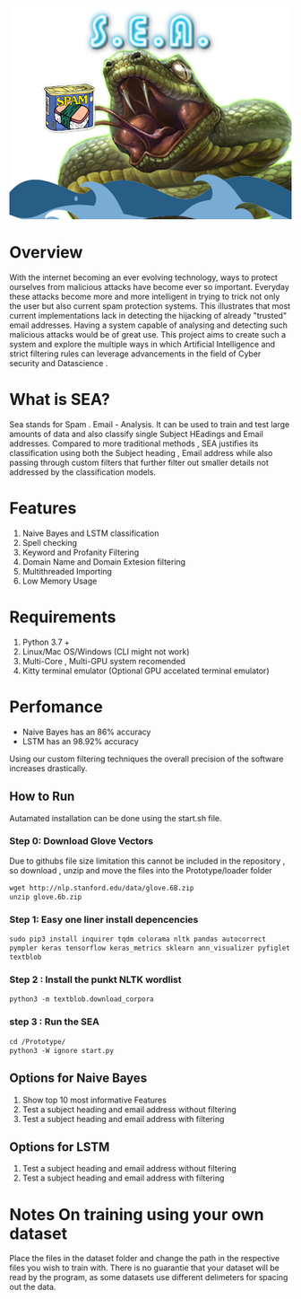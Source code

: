 
![](https://github.com/Slayingripper/Detecting-Spoof-Emails-with-Information-Fusion/blob/master/Information/sealogo.png)

# Overview
With the internet becoming an ever evolving technology, ways to protect ourselves from malicious attacks have become ever so important. 
Everyday these attacks become more and more intelligent in trying to trick not only the user but also current spam protection systems. 
This illustrates that most current implementations lack in detecting the hijacking of already "trusted" email addresses. 
Having a system capable of analysing and detecting such malicious attacks would be of great use. 
This project aims to create such a system and explore the multiple ways in which Artificial Intelligence and strict filtering rules can leverage advancements in the field of Cyber security and Datascience . 
# What is SEA?

Sea stands for Spam . Email - Analysis. It can be used to train and test large amounts of data and also classify single Subject HEadings and Email addresses. Compared to more traditional methods , SEA justifies its classification using both the Subject heading , Email address while also passing through custom filters that further filter out smaller details not addressed by the classification models.

# Features
1. Naive Bayes and LSTM classification 
2. Spell checking
3. Keyword and Profanity Filtering
4. Domain Name and Domain Extesion filtering
5. Multithreaded Importing
6. Low Memory Usage

# Requirements 
1. Python 3.7 +
2. Linux/Mac OS/Windows (CLI might not work)
3. Multi-Core , Multi-GPU system recomended 
4. Kitty terminal emulator (Optional GPU accelated terminal emulator)

# Perfomance

* Naive Bayes has an 86% accuracy 
* LSTM has an 98.92% accuracy 

Using our custom filtering techniques the overall precision of the software increases drastically.
## How to Run
Autamated installation can be done using the start.sh file.
### Step 0: Download Glove Vectors
Due to githubs file size limitation this cannot be included in the repository , so download , unzip and move the
files into the Prototype/loader folder
```
wget http://nlp.stanford.edu/data/glove.6B.zip
unzip glove.6b.zip
```
### Step 1: Easy one liner install depencencies 
```
sudo pip3 install inquirer tqdm colorama nltk pandas autocorrect pympler keras tensorflow keras_metrics sklearn ann_visualizer pyfiglet textblob
```

### Step 2 : Install the punkt NLTK wordlist

```
python3 -m textblob.download_corpora
```

### step 3 : Run the SEA 

```
cd /Prototype/
python3 -W ignore start.py
```

## Options for Naive Bayes

1. Show top 10 most informative Features
2. Test a subject heading and email address without filtering
3. Test a subject heading and email address with filtering

## Options for LSTM

1. Test a subject heading and email address without filtering
2. Test a subject heading and email address with filtering

# Notes On training using your own dataset
Place the files in the dataset folder and change the path in the respective files you wish to train with. 
There is no guarantie that your dataset will be read by the program, as some datasets use different delimeters for spacing out the data. 

